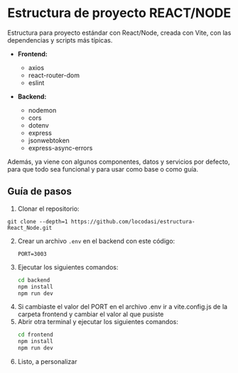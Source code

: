 # Estructura de proyecto REACT/NODE

Estructura para proyecto estándar con React/Node, creada con Vite, con las dependencias y scripts más típicas.

- **Frontend:**
  - axios
  - react-router-dom
  - eslint

- **Backend:**
  - nodemon
  - cors
  - dotenv
  - express
  - jsonwebtoken
  - express-async-errors

Además, ya viene con algunos componentes, datos y servicios por defecto, para que todo sea funcional y para usar como base o como guía.

## Guía de pasos

1. Clonar el repositorio: 
  ``` 
  git clone --depth=1 https://github.com/locodasi/estructura-React_Node.git 
  ```
2. Crear un archivo `.env` en el backend con este código:
    ```
    PORT=3003
    ```
3. Ejecutar los siguientes comandos:
    ```bash
    cd backend
    npm install
    npm run dev
    ```
4. Si cambiaste el valor del PORT en el archivo .env ir a vite.config.js de la carpeta frontend y cambiar el valor al que pusiste
5. Abrir otra terminal y ejecutar los siguientes comandos:
    ```bash
    cd frontend
    npm install
    npm run dev
    ```
6. Listo, a personalizar
